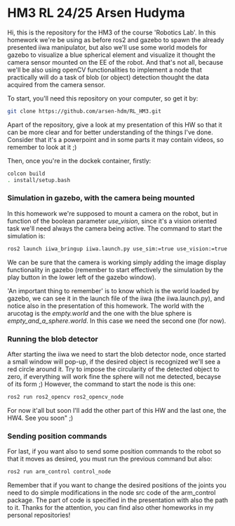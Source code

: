# HM3 RL 24/25 Arsen Hudyma

Hi, this is the repository for the HM3 of the course 'Robotics Lab'. In this homework we're be using as before ros2 and gazebo to spawn the already presented iiwa manipulator, but also we'll use some world models for gazebo to visualize a blue spherical element and visualize it thought the camera sensor mounted on the EE of the robot. And that's not all, because we'll be also using openCV functionalities to implement a node that practically will do a task of blob (or object) detection thought the data acquired from the camera sensor.

To start, you'll need this repository on your computer, so get it by:
```bash
git clone https://github.com/arsen-hdm/RL_HM3.git
```
Apart of the repository, give a look at my presentation of this HW so that it can be more clear and for better understanding of the things I've done.
Consider that it's a powerpoint and in some parts it may contain videos, so remember to look at it ;)

Then, once you're in the dockek container, firstly:
```bash
colcon build
. install/setup.bash
```

### Simulation in gazebo, with the camera being mounted
In this homework we're supposed to mount a camera on the robot, but in function of the boolean parameter *use_vision*, since it's a vision oriented task we'll need always the camera being active.
The command to start the simulation is:
```bash
ros2 launch iiwa_bringup iiwa.launch.py use_sim:=true use_vision:=true
```
We can be sure that the camera is working simply adding the image display functionality in gazebo (remember to start effectively the simulation by the play button in the lower left of the gazebo window).

'An important thing to remember' is to know which is the world loaded by gazebo, we can see it in the launch file of the iiwa (the iiwa.launch.py), and notice also in the presentation of this homework.
The world with the arucotag is the *empty.world* and the one with the blue sphere is *empty_and_a_sphere.world*. In this case we need the second one (for now).

### Running the blob detector
After starting the iiwa we need to start the blob detector node, once started a small window will pop-up, if the desired object is recognized we'll see a red circle around it.
Try to impose the circularity of the detected object to zero, if everything will work fine the sphere will not me detected, becayse of its form ;)
However, the command to start the node is this one:
```bash
ros2 run ros2_opencv ros2_opencv_node
```

For now it'all but soon I'll add the other part of this HW and the last one, the HW4. See you soon" ;)

### Sending position commands
For last, if you want also to send some position commands to the robot so that it moves as desired, you must run the previous command but also:
```bash
ros2 run arm_control control_node
```
Remember that if you want to change the desired positions of the joints you need to do simple modifications in the node src code of the arm_control package. The part of code is specified in the presentation with also the path to it.
Thanks for the attention, you can find also other homeworks in my personal repositories!
